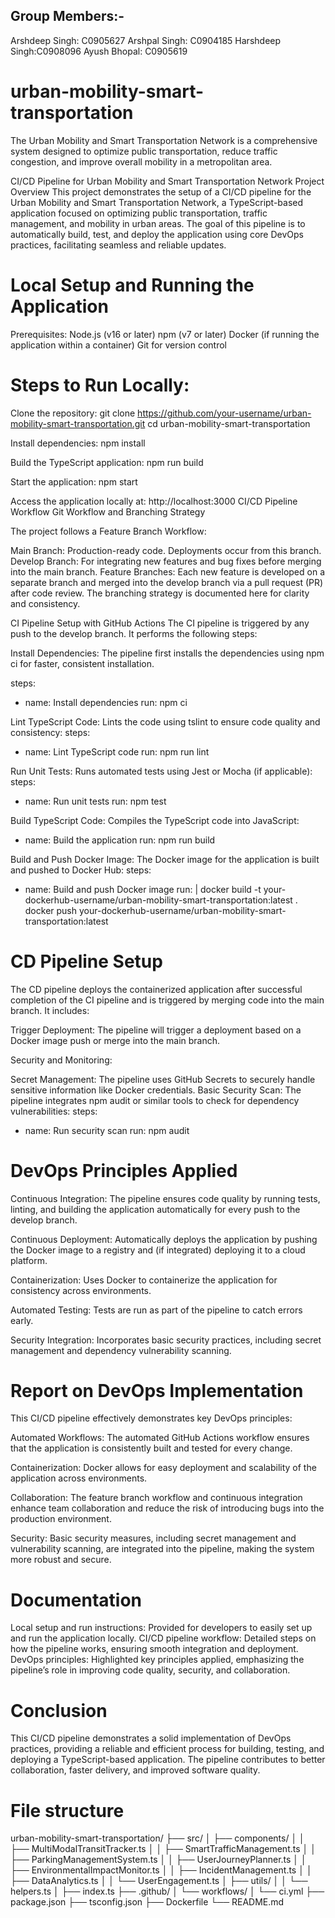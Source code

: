  
## Group Members:-
Arshdeep Singh: C0905627
Arshpal Singh: C0904185
Harshdeep Singh:C0908096
Ayush Bhopal: C0905619

# urban-mobility-smart-transportation
The Urban Mobility and Smart Transportation Network is a comprehensive system designed to optimize public transportation, reduce traffic congestion, and improve overall mobility in a metropolitan area.  

CI/CD Pipeline for Urban Mobility and Smart Transportation Network
Project Overview
This project demonstrates the setup of a CI/CD pipeline for the Urban Mobility and Smart Transportation Network, a TypeScript-based application focused on optimizing public transportation, traffic management, and mobility in urban areas. The goal of this pipeline is to automatically build, test, and deploy the application using core DevOps practices, facilitating seamless and reliable updates.

# Local Setup and Running the Application

Prerequisites:
Node.js (v16 or later)
npm (v7 or later)
Docker (if running the application within a container)
Git for version control

# Steps to Run Locally:
Clone the repository:
git clone https://github.com/your-username/urban-mobility-smart-transportation.git
cd urban-mobility-smart-transportation

Install dependencies:
npm install

Build the TypeScript application:
npm run build

Start the application:
npm start

Access the application locally at: http://localhost:3000
CI/CD Pipeline Workflow
Git Workflow and Branching Strategy

The project follows a Feature Branch Workflow:

Main Branch: Production-ready code. Deployments occur from this branch.
Develop Branch: For integrating new features and bug fixes before merging into the main branch.
Feature Branches: Each new feature is developed on a separate branch and merged into the develop branch via a pull request (PR) after code review.
The branching strategy is documented here for clarity and consistency.

CI Pipeline Setup with GitHub Actions
The CI pipeline is triggered by any push to the develop branch. It performs the following steps:

Install Dependencies: The pipeline first installs the dependencies using npm ci for faster, consistent installation.

steps:
  - name: Install dependencies
    run: npm ci


Lint TypeScript Code: Lints the code using tslint to ensure code quality and consistency:
steps:
  - name: Lint TypeScript code
    run: npm run lint

Run Unit Tests: Runs automated tests using Jest or Mocha (if applicable):
steps:
  - name: Run unit tests
    run: npm test


Build TypeScript Code: Compiles the TypeScript code into JavaScript:
  - name: Build the application
    run: npm run build

Build and Push Docker Image: The Docker image for the application is built and pushed to Docker Hub:
steps:
  - name: Build and push Docker image
    run: |
      docker build -t your-dockerhub-username/urban-mobility-smart-transportation:latest .
      docker push your-dockerhub-username/urban-mobility-smart-transportation:latest

# CD Pipeline Setup
The CD pipeline deploys the containerized application after successful completion of the CI pipeline and is triggered by merging code into the main branch. It includes:

Trigger Deployment: The pipeline will trigger a deployment based on a Docker image push or merge into the main branch.

Security and Monitoring:

Secret Management: The pipeline uses GitHub Secrets to securely handle sensitive information like Docker credentials.
Basic Security Scan: The pipeline integrates npm audit or similar tools to check for dependency vulnerabilities:
steps:
  - name: Run security scan
    run: npm audit

# DevOps Principles Applied

Continuous Integration: The pipeline ensures code quality by running tests, linting, and building the application automatically for every push to the develop branch.

Continuous Deployment: Automatically deploys the application by pushing the Docker image to a registry and (if integrated) deploying it to a cloud platform.

Containerization: Uses Docker to containerize the application for consistency across environments.

Automated Testing: Tests are run as part of the pipeline to catch errors early.

Security Integration: Incorporates basic security practices, including secret management and dependency vulnerability scanning.

# Report on DevOps Implementation
This CI/CD pipeline effectively demonstrates key DevOps principles:

Automated Workflows: The automated GitHub Actions workflow ensures that the application is consistently built and tested for every change.

Containerization: Docker allows for easy deployment and scalability of the application across environments.

Collaboration: The feature branch workflow and continuous integration enhance team collaboration and reduce the risk of introducing bugs into the production environment.

Security: Basic security measures, including secret management and vulnerability scanning, are integrated into the pipeline, making the system more robust and secure.

# Documentation
Local setup and run instructions: Provided for developers to easily set up and run the application locally.
CI/CD pipeline workflow: Detailed steps on how the pipeline works, ensuring smooth integration and deployment.
DevOps principles: Highlighted key principles applied, emphasizing the pipeline’s role in improving code quality, security, and collaboration.


# Conclusion
This CI/CD pipeline demonstrates a solid implementation of DevOps practices, providing a reliable and efficient process for building, testing, and deploying a TypeScript-based application. The pipeline contributes to better collaboration, faster delivery, and improved software quality.


# File structure
urban-mobility-smart-transportation/
├── src/
│   ├── components/
│   │   ├── MultiModalTransitTracker.ts
│   │   ├── SmartTrafficManagement.ts
│   │   ├── ParkingManagementSystem.ts
│   │   ├── UserJourneyPlanner.ts
│   │   ├── EnvironmentalImpactMonitor.ts
│   │   ├── IncidentManagement.ts
│   │   ├── DataAnalytics.ts
│   │   └── UserEngagement.ts
│   ├── utils/
│   │   └── helpers.ts
│   ├── index.ts
├── .github/
│   └── workflows/
│       └── ci.yml
├── package.json
├── tsconfig.json
├── Dockerfile
└── README.md
